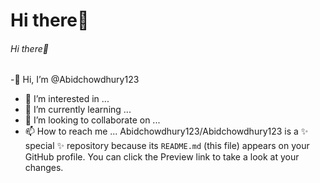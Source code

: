 # Hi there👋
###### Hi there👋
-👋 Hi, I’m @Abidchowdhury123
- 👀 I’m interested in ...
- 🌱 I’m currently learning ...
- 💞️ I’m looking to collaborate on ...
- 📫 How to reach me ...
Abidchowdhury123/Abidchowdhury123 is a ✨ special ✨ repository because its `README.md` (this file) appears on your GitHub profile.
You can click the Preview link to take a look at your changes.

